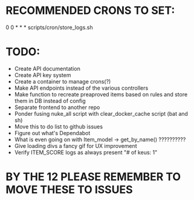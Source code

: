# RECOMMENDED CRONS TO SET:
0 0 * * * scripts/cron/store_logs.sh

# TODO:
- Create API documentation
- Create API key system
- Create a container to manage crons(?)
- Make API endpoints instead of the various controllers
- Make function to recreate preaproved items based on rules and store them in DB instead of config
- Separate frontend to another repo
- Ponder fusing nuke_all script with clear_docker_cache script (bat and sh)
- Move this to do list to github issues
- Figure out what's Dependabot
- What is even going on with Item_model -> get_by_name() ??????????
- Give loading divs a fancy gif for UX improvement
- Verify ITEM_SCORE logs as always present "# of keus: 1"

# BY THE 12 PLEASE REMEMBER TO MOVE THESE TO ISSUES
